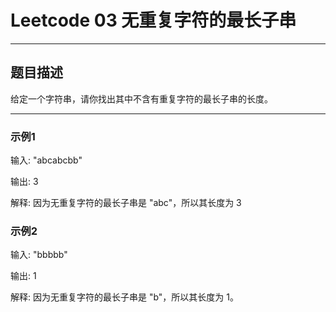 # Leetcode 03 无重复字符的最长子串

***
## 题目描述

给定一个字符串，请你找出其中不含有重复字符的最长子串的长度。

----

### 示例1 

输入: "abcabcbb"

输出: 3
 
解释: 因为无重复字符的最长子串是 "abc"，所以其长度为 3

### 示例2

输入: "bbbbb"

输出: 1

解释: 因为无重复字符的最长子串是 "b"，所以其长度为 1。
